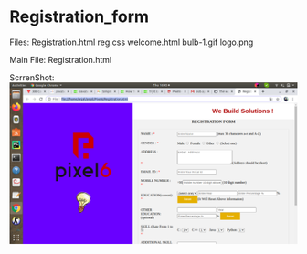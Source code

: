 # Registration_form

Files:  Registration.html
        reg.css
        welcome.html
        bulb-1.gif
        logo.png
        
Main File: Registration.html

ScrrenShot:<img src="Screenshot from 2020-08-20 16-45-54.png">

         
